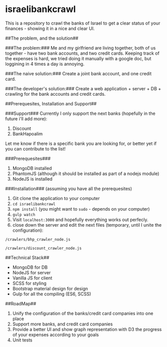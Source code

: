 # israelibankcrawl
This is a repository to crawl the banks of Israel to get a clear status of your finances - showing it in a nice and clear UI.

##The problem, and the solution##

###The problem:###
Me and my girlfriend are living together, both of us together - have two bank accounts, and two credit cards.
Keeping track of the expenses is hard, we tried doing it manually with a google doc, but loggining in 4 times a day is annoying.

###The naive solution:###
Create a joint bank account, and one credit card.

###The developer's solution:###
Create a web application + server + DB + crawling for the bank accounts and credit cards.

##Prerequesites, Installation and Support##

###Support###
Currently I only support the next banks (hopefully in the future i'll add more):
1. Discount
2. BankHapoalim

Let me know if there is a specific bank you are looking for, or better yet if you can contribute to the list!

###Prerequesites###
1. MongoDB installed
2. PhantomJS (although it should be installed as part of a nodejs module)
3. NodeJS is installed

###Installation###
(assuming you have all the prerequesites) 

1. Git clone the application to your computer
2. `cd israelibankcrawl`
3. `npm install` (you might want to `sudo` - depends on your computer)
4. `gulp watch`
5. Visit `localhost:3000` and hopefully everything works out perfecly.
6. close down the server and edit the next files (temporary, until I unite the configuration):

  `/crawlers/bhp_crawler_node.js`
  
  `/crawlers/discount_crawler_node.js`
  
##Technical Stack##
- MongoDB for DB
- NodeJS for server
- Vanilla JS for client
- SCSS for styling
- Bootstrap material design for design
- Gulp for all the compiling (ES6, SCSS)

##RoadMap##

1. Unify the configuration of the banks/credit card companies into one place
2. Support more banks, and credit card companies
3. Provide a better UI and show graph representation with D3 the progress of your expenses according to your goals
4. Unit tests
